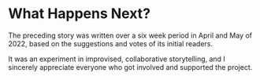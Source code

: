 # What Happens Next?

The preceding story was written over a six week period in April and May of 2022, based on the suggestions and votes of its initial readers.

It was an experiment in improvised, collaborative storytelling, and I sincerely appreciate everyone who got involved and supported the project.
